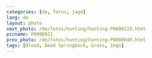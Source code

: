 ```yaml
---
categories: [de, fotos, jagd]
lang: de
layout: photo
next_photo: /de/fotos/hunting/hunting-P0000119.html
picname: P0000021
prev_photo: /de/fotos/hunting/hunting-P0000049.html
tags: [Blood, Dead Springbock, Grass, Ingo]
---
```

